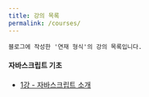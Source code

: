 ```yaml
---
title: 강의 목록
permalink: /courses/
---
```


    블로그에 작성한 '연재 형식'의 강의 목록입니다. 

#### 자바스크립트 기초
* [1강 - 자바스크립트 소개](http://l0gic.me/2016-12-16/javascript-basic-class-1/)
